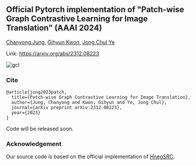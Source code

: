 ## Official Pytorch implementation of "Patch-wise Graph Contrastive Learning for Image Translation" (AAAI 2024)
[Chanyong Jung](https://sites.google.com/view/jcy132), [Gihyun Kwon](https://sites.google.com/view/gihyunkwon), [Jong Chul Ye](https://bispl.weebly.com/professor.html) 

Link: https://arxiv.org/abs/2312.08223

![gcl](https://github.com/jcy132/PatchGCL/assets/52989204/af5ed888-cc62-4657-b348-bda295398f99)

### Cite
```
@article{jung2023patch,
  title={Patch-wise Graph Contrastive Learning for Image Translation},
  author={Jung, Chanyong and Kwon, Gihyun and Ye, Jong Chul},
  journal={arXiv preprint arXiv:2312.08223},
  year={2023}
}
```

Code will be released soon.


### Acknowledgement
Our source code is based on the official implementation of [HnegSRC](https://github.com/jcy132/Hneg_SRC). 
